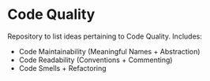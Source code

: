 # Code Quality
Repository to list ideas pertaining to Code Quality. Includes:
- Code Maintainability (Meaningful Names + Abstraction)
- Code Readability (Conventions + Commenting)
- Code Smells + Refactoring
